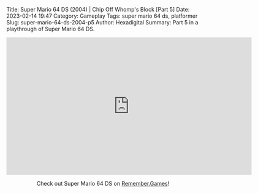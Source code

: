 Title: Super Mario 64 DS (2004) | Chip Off Whomp's Block [Part 5]
Date: 2023-02-14 19:47
Category: Gameplay
Tags: super mario 64 ds,  platformer
Slug: super-mario-64-ds-2004-p5
Author: Hexadigital
Summary: Part 5 in a playthrough of Super Mario 64 DS.

<center><iframe src="https://www.youtube.com/embed/E8mZvjTEzsQ?feature=oembed" allow="accelerometer; autoplay; encrypted-media; gyroscope; picture-in-picture" width="640" height="360" frameborder="0"></iframe>

Check out Super Mario 64 DS on [Remember.Games](https://remember.games/game/2250/super-mario-64-ds/)!</center>